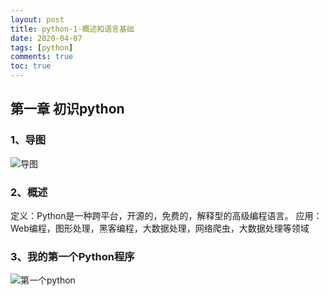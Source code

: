 ```yaml
---
layout: post
title: python-1-概述和语言基础
date: 2020-04-07
tags: [python]
comments: true
toc: true
---
```


##  第一章  初识python
###  1、导图
![导图](https://raw.githubusercontent.com/oplogs/oplogs.github.io/master/images/python/python-1-1.png)
###  2、概述   定义：Python是一种跨平台，开源的，免费的，解释型的高级编程语言。   应用：Web编程，图形处理，黑客编程，大数据处理，网络爬虫，大数据处理等领域###  3、我的第一个Python程序
![第一个python](https://raw.githubusercontent.com/oplogs/oplogs.github.io/master/images/python/python-1-2.png)

